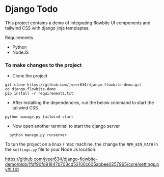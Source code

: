 # Django Todo

This project contains a demo of integrating flowbite UI components and tailwind CSS with django jinja templaptes.


Requirements
- Python
- NodeJS

### To make changes to the project

- Clone the project

```shell
git clone https://github.com/jveer634/django-flowbite-demo.git
cd django-flowbite-demo
pip install -r requirements.txt
```
- After installing the dependencies, run the below command to start the tailwind CSS
```shell
python manage.py tailwind start
```

- Now open another terminal to start the django server
```shell
  python manage.py runserver
```


To tun the project on a linux / mac machine, the change the `NPM_BIN_PATH` in the `settings.py` file to your Node Js location.

https://github.com/jveer634/django-flowbite-demo/blob/1fdf90fd91847b703cd53100c605abbee0257965/core/settings.py#L141
